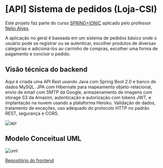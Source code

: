 # [API] Sistema de pedidos (Loja-CSI)
Este projeto faz parte do curso [SPRING+IONIC](https://www.udemy.com/spring-boot-ionic/) aplicado pelo professor [Nelio Alves](https://www.udemy.com/user/nelio-alves/).

A aplicação no geral é baseada em um sistema de pedidos básico onde o usuário pode se registrar ou se autenticar, escolher produtos de diversas categorias e adicioná-los ao carrinho de compras, escolher uma forma de pagamento e concluir o pedido.

## Visão técnica do backend
Aqui é criada uma API Rest usando Java com Spring Boot 2.0 e banco de dados MySQL. JPA com Hibernate para mapeamento objeto-relacional, envio de email com SMTP da Google, armazenamento de imagens com storage S3 da Amazon, autenticação e autorização com tokens JWT, e implantação na nuvem usando a plataforma Heroku. Validação de dados, tratamento de exceções, uso adequado do protocolo HTTP no padrão REST, segurança e CORS.

![api](https://user-images.githubusercontent.com/23413093/44075987-f2d36940-9f74-11e8-8bdd-afe507aabe0a.png)

## Modelo Conceitual UML

![uml](https://user-images.githubusercontent.com/23413093/34471495-6b7416b8-ef32-11e7-9c29-93fb97c4f8b3.png)

[Repositório do frontend](https://github.com/leocaliban/spring-ionic-loja-ui)
